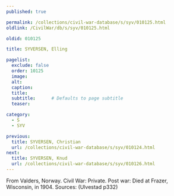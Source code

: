 ```yaml
---
published: true

permalink: /collections/civil-war-database/s/syv/010125.html
oldlink: /CivilWar/db/s/syv/010125.html

oldid: 010125

title: SYVERSEN, Elling

pagelist:
  exclude: false
  order: 10125
  image: 
  alt:
  caption:
  title:
  subtitle:      # Defaults to page subtitle
  teaser:

category: 
  - S 
  - SYV

previous:
  title: SYVERSEN, Christian
  url: /collections/civil-war-database/s/syv/010124.html  
next:
  title: SYVERSEN, Knud
  url: /collections/civil-war-database/s/syv/010126.html   
---
```

From Valders, Norway. Civil War: Private. Post war: Died at Frazer, Wisconsin, in 1904. Sources: (Ulvestad p332)